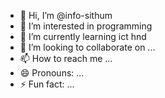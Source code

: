 - 👋 Hi, I’m @info-sithum
- 👀 I’m interested in programming
- 🌱 I’m currently learning ict hnd
- 💞️ I’m looking to collaborate on ...
- 📫 How to reach me ...
- 😄 Pronouns: ...
- ⚡ Fun fact: ...

<!---
info-sithum/info-sithum is a ✨ special ✨ repository because its `README.md` (this file) appears on your GitHub profile.
You can click the Preview link to take a look at your changes.
--->
